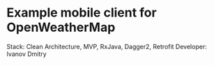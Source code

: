 # Example mobile client for OpenWeatherMap 
Stack: Clean Architecture, MVP, RxJava, Dagger2, Retrofit
Developer: Ivanov Dmitry
